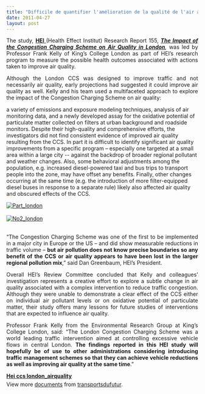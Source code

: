```yaml
---
title: "Difficile de quantifier l'amélioration de la qualité de l'air à Londres après la mise en place de la Congestion Charge - rapport du HEI"
date: 2011-04-27
layout: post
---
```


<p style="text-align: justify">The study, <strong><a href="http://www.healtheffects.org/index.html" target="_blank">HEI </a></strong>(Health Effect Institut) Research Report 155, <strong><em><a href="http://pubs.healtheffects.org/view.php?id=358" target="_blank">The Impact of the Congestion Charging Scheme on Air Quality in London</a></em></strong><em>, </em>was led by Professor Frank Kelly of King’s College London as part of HEI’s research program to measure the possible health outcomes associated with actions taken to improve air quality.</p> <p style="text-align: justify">Although the London CCS was designed to improve traffic and not necessarily air quality, early projections had suggested it could improve air quality as well. Kelly and his team used a multifaceted approach to explore the impact of the Congestion Charging Scheme on air quality: </p>  <!--more-->  a variety of emissions and exposure modeling techniques, analysis of air monitoring data, and a newly developed assay for the oxidative potential of particulate matter collected on filters at urban background and roadside monitors. Despite their high-quality and comprehensive efforts, the investigators did not find consistent evidence of improved air quality resulting from the CCS. In part it is difficult to identify significant air quality improvements from a specific program – especially one targeted at a small area within a large city -- against the backdrop of broader regional pollutant and weather changes. Also, some behavioral adjustments among the population, e.g. increased diesel-powered taxi and bus trips to transport people into the zone, may have offset any benefits. Finally, other changes occurring at the same time (e.g. the introduction of more filter-equipped diesel buses in response to a separate rule) likely also affected air quality and obscured effects of the CCS. <p style="text-align: justify"><a href="/wp-content/uploads/sites/6/old/6a0120a66d2ad4970b014e881ac8fa970d-800wi.jpg" rel="lightbox"><img alt="Part_london" class="asset  asset-image at-xid-6a0120a66d2ad4970b014e881ac8fa970d" src="/wp-content/uploads/sites/6/old/6a0120a66d2ad4970b014e881ac8fa970d-500wi.jpg" style="margin-left: auto;margin-right: auto" title="Part_london" /></a> <br /> <br /><a href="/wp-content/uploads/sites/6/old/6a0120a66d2ad4970b01538e2729c4970b-800wi.jpg" rel="lightbox"><img alt="No2_london" class="asset  asset-image at-xid-6a0120a66d2ad4970b01538e2729c4970b" src="/wp-content/uploads/sites/6/old/6a0120a66d2ad4970b01538e2729c4970b-500wi.jpg" style="margin-left: auto;margin-right: auto" title="No2_london" /></a> <br /> </p> <p style="text-align: justify">“The Congestion Charging Scheme was one of the first to be implemented in a major city in Europe or the US – and did show measurable reductions in traffic volume – <strong>but air pollution does not know precise boundaries so any benefit of the CCS or air quality appears to have been lost in the larger regional pollution mix</strong>,” said Dan Greenbaum, HEI’s President.</p> <p style="text-align: justify">Overall HEI’s Review Committee concluded that Kelly and colleagues’ investigation represents a creative effort to explore a subtle change in air quality associated with a complex intervention to reduce traffic congestion. Although they were unable to demonstrate a clear effect of the CCS either on individual air pollutant levels or on oxidative potential of particulate matter, their study offers many lessons for future studies of interventions that are expected to influence air quality.</p> <p style="text-align: justify">Professor Frank Kelly from the Environmental Research Group at King’s College London, said: “The London Congestion Charging Scheme was a world leading traffic intervention aimed at controlling excessive vehicle flows in central London. <strong>The findings reported in this HEI study will hopefully be of use to other administrations considering introducing traffic management schemes so that they can achieve vehicle reductions as well as improving air quality at the same time</strong>.”</p> <div id="__ss_7750029" style="width: 477px"><strong style="margin: 12px 0 4px"><a href="http://www.slideshare.net/transportsdufutur/hei-ccs-londonairquality" title="Hei ccs london_airquality">Hei ccs london_airquality</a></strong>        <div style="padding: 5px 0 12px">View more <a href="http://www.slideshare.net/">documents</a> from <a href="http://www.slideshare.net/transportsdufutur">transportsdufutur</a>.</div> </div>